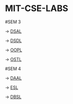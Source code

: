 # MIT-CSE-LABS

 #SEM 3 
 
   ->     [DSAL](https://github.com/the-darklord/MIT-CSE-LABS/tree/main/SEM%203/DSAL)
   
   ->     [DSDL](https://github.com/the-darklord/MIT-CSE-LABS/tree/main/SEM%203/DSDL)
   
   ->     [OOPL](https://github.com/the-darklord/MIT-CSE-LABS/tree/main/SEM%203/OOPL)
   
   ->     [OSTL](https://github.com/the-darklord/MIT-CSE-LABS/tree/main/SEM%203/OSTL)
        
        
        
 #SEM 4
 
   ->     [DAAL](https://github.com/the-darklord/MIT-CSE-LABS/tree/main/SEM%204/DAAL)
   
   ->     [ESL](https://github.com/the-darklord/MIT-CSE-LABS/tree/main/SEM%204/ESL)   
   
   ->     [DBSL](https://github.com/the-darklord/MIT-CSE-LABS/tree/main/SEM%204/DBSL)
